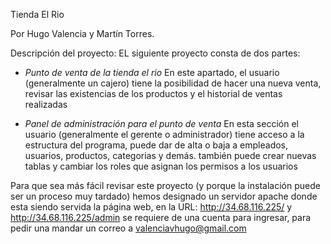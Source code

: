 Tienda El Rio

Por Hugo Valencia y Martín Torres.

Descripción del proyecto:
EL siguiente proyecto consta de dos partes:
- *Punto de venta de la tienda el rio*
En este apartado, el usuario (generalmente un cajero) tiene la posibilidad de hacer una nueva venta,
revisar las existencias de los productos y el historial de ventas realizadas

- *Panel de administración para el punto de venta*
En esta sección el usuario (generalmente el gerente o administrador) tiene acceso a la estructura del programa, puede dar de alta
o baja a empleados, usuarios, productos, categorias y demás. también puede crear nuevas tablas y cambiar los roles que asignan los
permisos a los usuarios

Para que sea más fácil revisar este proyecto (y porque la instalación puede ser un proceso muy tardado) hemos designado un servidor apache
donde esta siendo servida la página web, en la URL: http://34.68.116.225/ y http://34.68.116.225/admin se requiere de una cuenta para ingresar,
para pedir una mandar un correo a valenciavhugo@gmail.com
